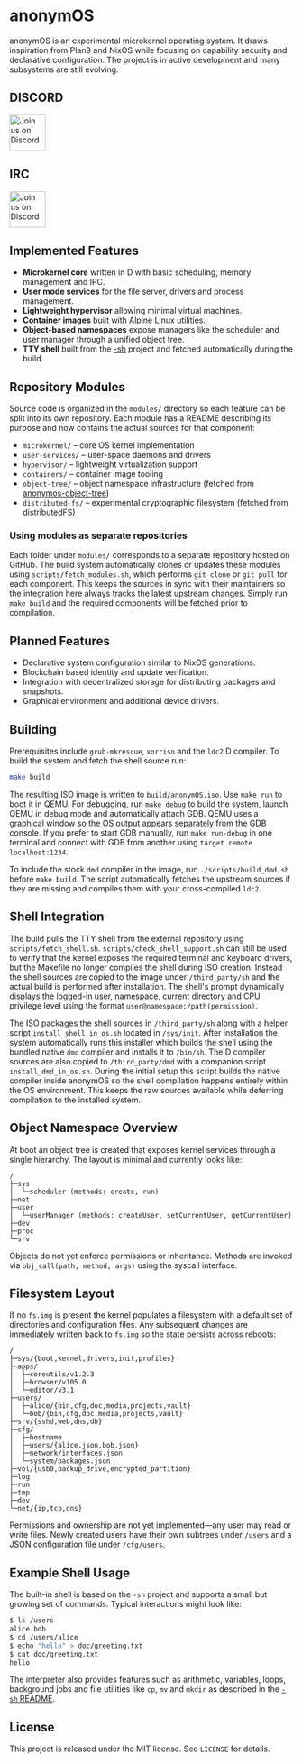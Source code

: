 # anonymOS

anonymOS is an experimental microkernel operating system.  It draws inspiration from Plan9 and NixOS while focusing on capability security and declarative configuration.  The project is in active development and many subsystems are still evolving.

## DISCORD

<a href="https://discord.gg/GN8qHardT7" target="_blank">
  <img src="https://cdn.icon-icons.com/icons2/2108/PNG/512/discord_icon_130958.png" alt="Join us on Discord" width="64" height="64">
</a>

## IRC

<a href="https://web.libera.chat/#anonymos" target="_blank">
  <img src="https://news.filehippo.com/wp-content/uploads/2014/08/id.wikipedia.org_.png" alt="Join us on Discord" width="64" height="64">
</a>

## Implemented Features

- **Microkernel core** written in D with basic scheduling, memory management and IPC.
- **User mode services** for the file server, drivers and process management.
- **Lightweight hypervisor** allowing minimal virtual machines.
- **Container images** built with Alpine Linux utilities.
- **Object-based namespaces** expose managers like the scheduler and user manager through a unified object tree.
- **TTY shell** built from the [\-sh](https://github.com/Jonathan-R-Anderson/-sh) project and fetched automatically during the build.
## Repository Modules

Source code is organized in the `modules/` directory so each feature can be
split into its own repository.  Each module has a README describing its
purpose and now contains the actual sources for that component:

- `microkernel/` – core OS kernel implementation
- `user-services/` – user-space daemons and drivers
- `hypervisor/` – lightweight virtualization support
- `containers/` – container image tooling
- `object-tree/` – object namespace infrastructure (fetched from [anonymos-object-tree](https://github.com/Jonathan-R-Anderson/anonymos-object-tree))
- `distributed-fs/` – experimental cryptographic filesystem (fetched from [distributedFS](https://github.com/Jonathan-R-Anderson/distributedFS))

### Using modules as separate repositories

Each folder under `modules/` corresponds to a separate repository hosted on
GitHub. The build system automatically clones or updates these modules using
`scripts/fetch_modules.sh`, which performs `git clone` or `git pull` for each
component. This keeps the sources in sync with their maintainers so the
integration here always tracks the latest upstream changes. Simply run
`make build` and the required components will be fetched prior to
compilation.


## Planned Features

- Declarative system configuration similar to NixOS generations.
- Blockchain based identity and update verification.
- Integration with decentralized storage for distributing packages and snapshots.
- Graphical environment and additional device drivers.

## Building

Prerequisites include `grub-mkrescue`, `xorriso` and the `ldc2` D compiler.  To build the system and fetch the shell source run:

```bash
make build
```

The resulting ISO image is written to `build/anonymOS.iso`.  Use `make run` to boot it in QEMU.
For debugging, run `make debug` to build the system, launch QEMU in debug mode and automatically attach GDB.  QEMU
uses a graphical window so the OS output appears separately from the GDB console.  If you prefer to start GDB
manually, run `make run-debug` in one terminal and connect with GDB from another using `target remote localhost:1234`.

To include the stock `dmd` compiler in the image, run `./scripts/build_dmd.sh` before `make build`. The script automatically fetches the upstream sources if they are missing and compiles them with your cross-compiled `ldc2`.

## Shell Integration

The build pulls the TTY shell from the external repository using
`scripts/fetch_shell.sh`. `scripts/check_shell_support.sh` can still be used to
verify that the kernel exposes the required terminal and keyboard drivers, but
the Makefile no longer compiles the shell during ISO creation. Instead the shell
sources are copied to the image under `/third_party/sh` and the actual build is
performed after installation. The shell's prompt dynamically displays the
logged-in user, namespace, current directory and CPU privilege level using the
format `user@namespace:/path(permission)`.

The ISO packages the shell sources in `/third_party/sh` along with a helper
script `install_shell_in_os.sh` located in `/sys/init`.  After installation the
system automatically runs this installer which builds the shell using the
bundled native `dmd` compiler and installs it to `/bin/sh`.  The D compiler
sources are also copied to `/third_party/dmd` with a companion script
`install_dmd_in_os.sh`. During the initial setup this script builds the native
compiler inside anonymOS so the shell compilation happens entirely within the
OS environment.
This keeps the raw sources available while deferring compilation to the
installed system.

## Object Namespace Overview

At boot an object tree is created that exposes kernel services through a single
hierarchy.  The layout is minimal and currently looks like:

```
/
├─sys
│  └─scheduler (methods: create, run)
├─net
├─user
│  └─userManager (methods: createUser, setCurrentUser, getCurrentUser)
├─dev
├─proc
└─srv
```

Objects do not yet enforce permissions or inheritance.  Methods are invoked via
`obj_call(path, method, args)` using the syscall interface.

## Filesystem Layout

If no `fs.img` is present the kernel populates a filesystem with a default set
of directories and configuration files.  Any subsequent changes are immediately
written back to `fs.img` so the state persists across reboots:

```
/
├─sys/{boot,kernel,drivers,init,profiles}
├─apps/
│  ├─coreutils/v1.2.3
│  ├─browser/v105.0
│  └─editor/v3.1
├─users/
│  ├─alice/{bin,cfg,doc,media,projects,vault}
│  └─bob/{bin,cfg,doc,media,projects,vault}
├─srv/{sshd,web,dns,db}
├─cfg/
│  ├─hostname
│  ├─users/{alice.json,bob.json}
│  ├─network/interfaces.json
│  └─system/packages.json
├─vol/{usb0,backup_drive,encrypted_partition}
├─log
├─run
├─tmp
├─dev
└─net/{ip,tcp,dns}
```

Permissions and ownership are not yet implemented—any user may read or write
files.  Newly created users have their own subtrees under `/users` and a JSON
configuration file under `/cfg/users`.

## Example Shell Usage

The built-in shell is based on the `-sh` project and supports a small but
growing set of commands.  Typical interactions might look like:

```bash
$ ls /users
alice bob
$ cd /users/alice
$ echo "hello" > doc/greeting.txt
$ cat doc/greeting.txt
hello
```

The interpreter also provides features such as arithmetic, variables, loops,
background jobs and file utilities like `cp`, `mv` and `mkdir` as described in
the [`-sh` README](https://github.com/Jonathan-R-Anderson/-sh).

## License

This project is released under the MIT license.  See `LICENSE` for details.
